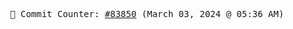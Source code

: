<p align="center">
    <samp>
        📮 Commit Counter: <a href="https://github.com/Javascript-void0/Javascript-void0/commits/main">#83850</a> (March 03, 2024 @ 05:36 AM)
    </samp>
</p>